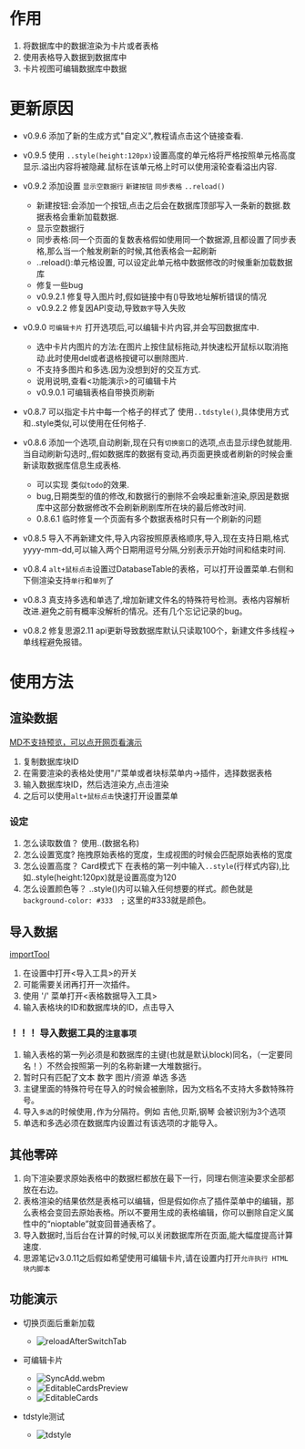# 作用

1. 将数据库中的数据渲染为卡片或者表格
2. 使用表格导入数据到数据库中
3. 卡片视图可编辑数据库中数据

# 更新原因

* v0.9.6 添加了新的生成方式"自定义",教程请点击这个链接查看.
* v0.9.5 使用 `..style(height:120px)`设置高度的单元格将严格按照单元格高度显示.溢出内容将被隐藏.鼠标在该单元格上时可以使用滚轮查看溢出内容.
* v0.9.2 添加设置 `显示空数据行` `新建按钮` `同步表格` `..reload()`

  * 新建按钮:会添加一个按钮,点击之后会在数据库顶部写入一条新的数据.数据表格会重新加载数据.
  * 显示空数据行
  * 同步表格:同一个页面的复数表格假如使用同一个数据源,且都设置了同步表格,那么当一个触发刷新的时候,其他表格会一起刷新
  * ..reload():单元格设置, 可以设定此单元格中数据修改的时候重新加载数据库
  * 修复一些bug
  * v0.9.2.1 修复导入图片时,假如链接中有()导致地址解析错误的情况
  * v0.9.2.2 修复因API变动,导致`数字`导入失败
* v0.9.0 `可编辑卡片` 打开选项后,可以编辑卡片内容,并会写回数据库中.

  * 选中卡片内图片的方法:在图片上按住鼠标拖动,并快速松开鼠标以取消拖动.此时使用del或者退格按键可以删除图片.
  * 不支持多图片和多选.因为没想到好的交互方式.
  * 说用说明,查看<功能演示>的可编辑卡片
  * v0.9.0.1 可编辑表格自带换页刷新
* v0.8.7 可以指定卡片中每一个格子的样式了 使用`..tdstyle()`,具体使用方式和..style类似,可以使用在任何格子.
* v0.8.6 添加一个选项,自动刷新,现在只有`切换窗口`的选项,点击显示绿色就能用.当自动刷新勾选时,,假如数据库的数据有变动,再页面更换或者刷新的时候会重新读取数据库信息生成表格.

  * 可以实现 类似`todo`的效果.
  * bug,日期类型的值的修改,和数据行的删除不会唤起重新渲染,原因是数据库中这部分数据修改不会刷新刷剧库所在块的最后修改时间.
  * 0.8.6.1 临时修复一个页面有多个数据表格时只有一个刷新的问题
* v0.8.5 导入不再新建文件,导入内容按照原表格顺序,导入,现在支持日期,格式yyyy-mm-dd,可以输入两个日期用逗号分隔,分别表示开始时间和结束时间.
* v0.8.4  `alt+鼠标点击`设置过DatabaseTable的表格，可以打开设置菜单.右侧和下侧渲染支持`单行`和`单列`了
* v0.8.3 真支持多选和单选了,增加新建文件名的特殊符号检测。表格内容解析改进.避免之前有概率没解析的情况。还有几个忘记记录的bug。
* v0.8.2 修复思源2.11 api更新导致数据库默认只读取100个，新建文件多线程->单线程避免报错。

# 使用方法

## 渲染数据

[MD不支持预览，可以点开网页看演示](https://github.com/AirParty/siyuan-plugin-niop-DataBaseTable/assets/7642279/112f9f2b-bb60-48df-bc0c-fa160874a16b)

1. 复制数据库块ID
2. 在需要渲染的表格处使用"/"菜单或者块标菜单内->插件，选择数据表格
3. 输入数据库块ID，然后选渲染方,点击渲染
4. 之后可以使用`alt+鼠标点击`快速打开设置菜单

### 设定

1. 怎么读取数值？
    使用..(数据名称)
2. 怎么设置宽度?
    拖拽原始表格的宽度，生成视图的时候会匹配原始表格的宽度
3. 怎么设置高度？
    Card模式下 在表格的第一列中输入`..style`(行样式内容),比如..style(height:120px)就是设置高度为120
4. 怎么设置颜色等？
    ..style()内可以输入任何想要的样式。颜色就是 `background-color: #333  ;`  这里的#333就是颜色。

## 导入数据

[importTool](https://github.com/AirParty/siyuan-plugin-niop-DataBaseTable/assets/7642279/22d25560-0acf-4575-8e2a-831ec7204625)

1. 在设置中打开<导入工具>的开关
2. 可能需要关闭再打开一次插件。
3. 使用 '/' 菜单打开<表格数据导入工具>
4. 输入表格块的ID和数据库块的ID，点击导入

### ！！！ 导入数据工具的`注意事项`

1. 输入表格的第一列必须是和数据库的主键(也就是默认block)同名，（一定要同名！）不然会按照第一列的名称新建一大堆数据行。
2. 暂时只有匹配了文本 数字 图片/资源 单选 多选
3. 主键里面的特殊符号在导入的时候会被删除，因为文档名不支持大多数特殊符号。
4. 导入`多选`的时候使用`,`作为分隔符。例如 吉他,贝斯,钢琴 会被识别为3个选项
5. 单选和多选必须在数据库内设置过有该选项的才能导入。

## 其他零碎

1. 向下渲染要求原始表格中的数据栏都放在最下一行，同理右侧渲染要求全部都放在右边。
2. 表格渲染的结果依然是表格可以编辑，但是假如你点了插件菜单中的编辑，那么表格会变回去原始表格。所以不要用生成的表格编辑，你可以删除自定义属性中的“nioptable”就变回普通表格了。
3. 导入数据时,当后台在计算的时候,可以关闭数据库所在页面,能大幅度提高计算速度.
4. 思源笔记v3.0.11之后假如希望使用可编辑卡片,请在设置内打开`允许执行 HTML 块内脚本`

## 功能演示

* 切换页面后重新加载

  * ![reloadAfterSwitchTab](https://github.com/AirParty/siyuan-plugin-niop-DataBaseTable/assets/7642279/c9897082-ed8e-41cd-8e2f-0a2df8bb6d74)
* 可编辑卡片

  * ![SyncAdd.webm](https://github.com/AirParty/siyuan-plugin-niop-DataBaseTable/assets/7642279/c6ac50de-29ee-42f3-ae0a-a70fd8470761)
  * ![EditableCardsPreview](https://github.com/AirParty/siyuan-plugin-niop-DataBaseTable/assets/7642279/222488c3-86c7-46bf-865e-58ebc008b23d)
  * ![EditableCards](https://github.com/AirParty/siyuan-plugin-niop-DataBaseTable/assets/7642279/ef590759-ca43-4d0d-854e-c2ba175dad87)
* tdstyle测试

  * ![tdstyle](https://github.com/AirParty/siyuan-plugin-niop-DataBaseTable/assets/7642279/0063e6fe-5349-4b6d-ae43-ef8b145dbda3)